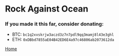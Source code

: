 # Rock Against Ocean

### If you made it this far, consider donating:
- BTC: `bc1q2xvskrjw3aczd3z7n7pdl9qq3mamj8l43e3ghl`
- ETH: `0xDBbd7855aE04B42ED6E4a97c46806ab2073612da`


[Home](https://rockagainstocean.github.io/home/)
